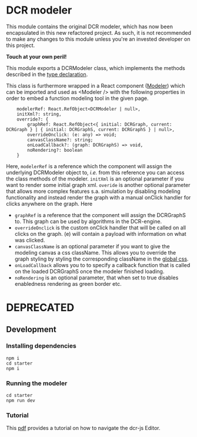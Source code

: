 # DCR modeler

This module contains the original DCR modeler, which has now been encapsulated in this new refactored project. As such, it is not recommended to make any changes to this module unless you're an invested developer on this project. 

**Touch at your own peril!**

This module exports a DCRModeler class, which implements the methods described in the [type declaration](https://github.com/hugoalopez-dtu/dcr-js/tree/main/app/src/@types/modeler.d.ts).

This class is furthermore wrapped in a React component ([Modeler](https://github.com/hugoalopez-dtu/dcr-js/tree/main/app/src/components/Modeler.tsx)) which can be imported and used as \<Modeler /\> with the following properties in order to embed a function modeling tool in the given page.

```
    modelerRef: React.RefObject<DCRModeler | null>,
    initXml?: string,
    override?: {
        graphRef: React.RefObject<{ initial: DCRGraph, current: DCRGraph } | { initial: DCRGraphS, current: DCRGraphS } | null>,
        overrideOnclick: (e: any) => void;
        canvasClassName?: string;
        onLoadCallback?: (graph: DCRGraphS) => void,
        noRendering?: boolean
    }
```

Here, `modelerRef` is a reference which the component will assign the underlying DCRModeler object to, *i.e.* from this reference you can access the class methods of the modeler. 
`initXml` is an optional parameter if you want to render some initial graph xml.
`overide` is another optional parameter that allows more complex features s.a. simulation by disabling modeling functionality and instead render the graph with a manual onClick handler for clicks anywhere on the graph. Here

* `graphRef` is a reference that the component will assign the DCRGraphS to. This graph can be used by algorithms in the DCR-engine.
* `overrideOnclick` is the custom onClick handler that will be called on all clicks on the graph. (e) will contain a payload with information on what was clicked.
* `canvasClassName` is an optional parameter if you want to give the modeling canvas a css className. This allows you to override the graph styling by styling the corresponding className in the [global css](https://github.com/hugoalopez-dtu/dcr-js/tree/main/app/index.css).
* `onLoadCallback` allows you to to specify a callback function that is called on the loaded DCRGraphS once the modeler finished loading. 
* `noRendering` is an optional parameter, that when set to true disables enabledness rendering as green border etc. 


# DEPRECATED

## Development

### Installing dependencies
```console
npm i
cd starter
npm i
```

### Running the modeler
```console
cd starter
npm run dev
```

### Tutorial

This [pdf](https://github.com/tlk2k13/dcrjs/blob/main/modeler/Tutorial.pdf) provides a tutorial on how to navigate the dcr-js Editor.
